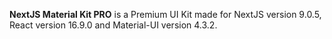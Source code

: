 **NextJS Material Kit PRO** is a Premium UI Kit made for NextJS version 9.0.5, React version 16.9.0 and Material-UI version 4.3.2.